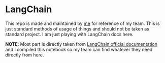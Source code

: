 # LangChain
This repo is made and maintained by [me](https://twitter.com/Siddharth1India) for reference of my team. This is just standard methods of usage of things and should not be taken as standard project. I am just playing with LangChain docs here.

**__NOTE__**: Most part is directly taken from [LangChain official documentation](https://docs.langchain.com/docs/) and I compiled this notebook so my team can find whatever they need directly from here.